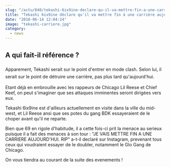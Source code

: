 ```yaml
--- 
slug: "/actu/840/tekashi-6ix9ine-declare-qu-il-va-mettre-fin-a-une-carriere-aujourd-hui"
title: "Tekashi 6ix9ine déclare qu'il va mettre fin à une carrière aujourd'hui !"
date: "2018-06-14 12:04:24"
image: "tekashi-carriere.jpg"
category:
  - news
---
```

<h2><span style="line-height:1.6">A qui fait-il référence ?</span></h2>

<p><span style="line-height:1.6">Apparement, Tekashi serait sur le point d'entrer en mode clash. Selon lui, il serait sur le point de détruire une </span>carrière, pas plus tard qu'aujourd'hui.</p>

<p>Etant déjà en embrouille avec les rappeurs de Chicago Lil Reese et Chief Keef, on peut s'imaginer que ses attaques imminentes seront dirigées vers eux.</p>

<p>Tekashi 6ix9ine est d'ailleurs actuellement en visite dans la ville du mid-west, et Lil Reese ansi que ses potes du gang BDK essayeraient de le choper avant qu'il ne reparte.</p>

<p>Bien que 69 en rigole d'habitude, il a cette fois-ci prit la menace au serieux puisque il a fait des menaces à son tour : "JE VAIS METTRE FIN A UNE CARRIERE AUJOURD'HUI. RIP" a-t-il declaré sur Instagram, prevenant tous ceux qui voudraient essayer de le doubler, notamment le Glo Gang de Chicago.</p>

<p>On vous tiendra au courant de la suite des evenements !</p>